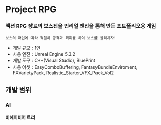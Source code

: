 # Project RPG
### 액션 RPG 장르의 보스전을 언리얼 엔진을 통해 만든 포트폴리오용 게임
    보스의 패턴에 따라 적절히 공격과 회피를 하여 보스를 물리치자!
- 개발 규모 : 1인
- 사용 엔진 : Unreal Engine 5.3.2
- 개발 도구 : C++(Visual Studio), BluePrint
- 사용 어셋 : EasyComboBuffering, FantasyBundleEnviroment, FXVarietyPack, Realistic_Starter_VFX_Pack_Vol2

## 개발 범위
### AI
#### 비헤이비어 트리
